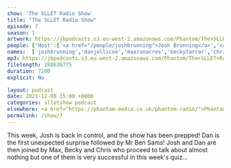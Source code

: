 ```yaml
---
show: 'The SLLET Radio Show'
title: "The SLLET Radio Show"
episode: 7
season: 1
artwork: https://jbpodcasts.s3.eu-west-2.amazonaws.com/Phantom/The+SLLET+Radio+Show/2021-09-27+-+SLLET+radio+square.png
people: ['Host':['<a href="/people/joshbrunning">Josh Brunning</a>','<a href="/people/danjellicoe">Dan Jellicoe</a>'],'With Special Guest':'<a href="/people/bensams">Ben Sams</a>', 'Guests': ['<a href="/people/maxrunacres">Max Runacres</a>','<a href="/people/beckyfarrar">Becky Farrar</a>','<a href="/people/chrisrice">Chris Rice</a>']]
names:  ['joshbrunning','danjellicoe','maxrunacres','beckyfarrar','chrisrice','bensams']
mp3: https://jbpodcasts.s3.eu-west-2.amazonaws.com/Phantom/The+SLLET+Radio+Show/2021-12-08+-+07.mp3
filelength: 288636775
duration: 7200
explicit: No

layout: podcast
date: 2021-12-08 15:00 +0000
categories: slletshow podcast
elsewhere: <a href="https://phantom-media.co.uk/phantom-radio/">Phantom Media</a>
permalink: /show/7
---
```


This week, Josh is back in control, and the show has been prepped! Dan is the first unexpected surprise followed by Mr Ben Sams! Josh and Dan are then joined by Max, Becky and Chris who proceed to talk about almost nothing but one of them is very successful in this week's quiz... 
